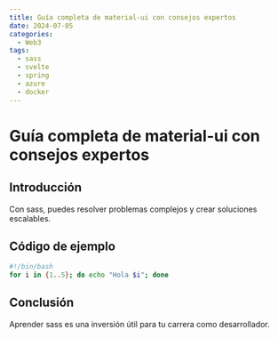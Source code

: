 ```yaml
---
title: Guía completa de material-ui con consejos expertos
date: 2024-07-05
categories:
  - Web3
tags:
  - sass
  - svelte
  - spring
  - azure
  - docker
---
```


# Guía completa de material-ui con consejos expertos

## Introducción

Con sass, puedes resolver problemas complejos y crear soluciones escalables.

## Código de ejemplo

```bash
#!/bin/bash
for i in {1..5}; do echo "Hola $i"; done
```

## Conclusión

Aprender sass es una inversión útil para tu carrera como desarrollador.
